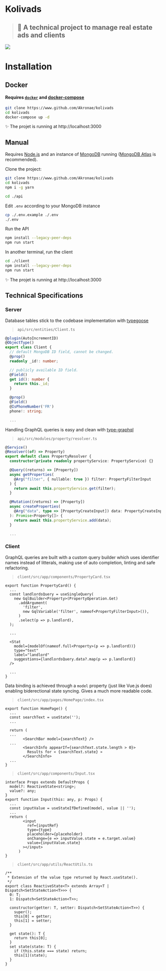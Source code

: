 # Kolivads
> ## 🏡 A technical project to manage real estate ads and clients  

<img src="https://i.imgur.com/wzJ2wKb.png" />

# Installation
## Docker
#### Requires [`docker`](https://docs.docker.com/engine/install/#server) and [docker-compose](https://docs.docker.com/compose/install/compose-plugin/)

```bash
git clone https://www.github.com/Akronae/kolivads
cd kolivads
docker-compose up -d
```
✨ The projet is running at http://localhost:3000

## Manual
Requires [Node.js](https://github.com/nvm-sh/nvm) and an instance of [MongoDB](https://www.mongodb.com/docs/manual/installation/) running ([MongoDB Atlas](https://www.mongodb.com/atlas/database) is recommended).

Clone the project:
```bash
git clone https://www.github.com/Akronae/kolivads
cd kolivads
npm i -g yarn
```
```bash
cd ./api
```
Edit `.env` according to your MongoDB instance
```bash
cp ./.env.example ./.env
./.env
```
Run the API
```bash
npm install --legacy-peer-deps
npm run start
```
In another terminal, run the client
```bash
cd ./client
npm install --legacy-peer-deps
npm run start
```

✨ The projet is running at http://localhost:3000

## Technical Specifications
### **Server**
Database tables stick to the codebase implementation with [typegoose](https://typegoose.github.io/typegoose/docs/guides/quick-start-guide)
> `api/src/entities/Client.ts`
```ts
@plugin(AutoIncrementID)
@ObjectType()
export class Client {
  // default MongoDB ID field, cannot be changed.
  @prop()
  readonly _id!: number;

  // publicly available ID field.
  @Field()
  get id(): number {
    return this._id;
  }

  @prop()
  @Field()
  @IsPhoneNumber('FR')
  phone!: string;

  ...
```
Handling GraphQL queries is easy and clean with [type-graphql](https://typegraphql.com/)
> `api/src/modules/property/resolver.ts`
```ts
@Service()
@Resolver((of) => Property)
export default class PropertyResolver {
  constructor(private readonly propertyService: PropertyService) {}

  @Query((returns) => [Property])
  async getProperties(
    @Arg("filter", { nullable: true }) filter: PropertyFilterInput
  ) {
    return await this.propertyService.get(filter);
  }

  @Mutation((returns) => [Property])
  async createProperties(
    @Arg("data", type => [PropertyCreateInput]) data: PropertyCreateInput[]
  ): Promise<Property[]> {
    return await this.propertyService.add(data);
  }

  ...
```
### **Client**  
GraphQL queries are built with a custom query builder which uses identifier names instead of litterals, making use of auto completion, linting and safe refactoring.
> `client/src/app/components/PropertyCard.tsx`
```tsx
export function PropertyCard() {
  ...
  const landlordsQuery = useSingleQuery(
    new GqlBuilder<Property>(PropertyOperation.Get)
      .addArgument(
        'filter',
        new GqlVariable('filter', nameof<PropertyFilterInput>()),
      )
      .select(p => p.landlord),
  );

  ...

  <Stat
    model={modelOf(nameof.full<Property>(p => p.landlord))}
    type="text"
    label="landlord"
    suggestions={landlordsQuery.data?.map(p => p.landlord)}
  />

  ...
}
```
Data binding is achieved through a `model` property (just like Vue.js does) enabling biderectional state syncing. Gives a much more readable code.
> `client/src/app/pages/HomePage/index.tsx`
```tsx
export function HomePage() {
  ...
  const searchText = useState('');
  ...

  return (
  ...
        <SearchBar model={searchText} />
  ...   
        <SearchInfo appearIf={searchText.state.length > 0}>
          Results for « {searchText.state} »
        </SearchInfo>
  ...
}
```
> `client/src/app/components/Input.tsx`
```tsx
interface Props extends DefaultProps {
  model?: ReactiveState<string>;
  value?: any;
}
export function Input(this: any, p: Props) {
  ...
  const inputValue = useStateIfDefined(model, value || '');
  ...
  return (
        <input
          ref={inputRef}
          type={type}
          placeholder={placeholder}
          onChange={e => inputValue.state = e.target.value}
          value={inputValue.state}
        ></input>
      )
}
```
> `client/src/app/utils/ReactUtils.ts`
```tsx
/**
 * Extension of the value type returned by React.useState().
 */
export class ReactiveState<T> extends Array<T | Dispatch<SetStateAction<T>>> {
  0: T;
  1: Dispatch<SetStateAction<T>>;

  constructor(getter: T, setter: Dispatch<SetStateAction<T>>) {
    super();
    this[0] = getter;
    this[1] = setter;
  }

  get state(): T {
    return this[0];
  }
  set state(state: T) {
    if (this.state === state) return;
    this[1](state);
  }
}
```
